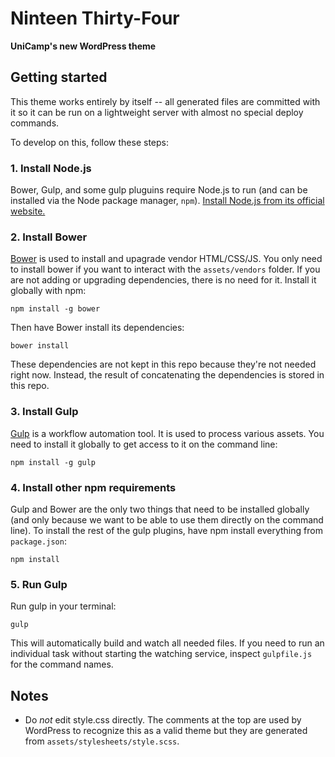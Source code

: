 # Ninteen Thirty-Four

**UniCamp's new WordPress theme**

## Getting started
This theme works entirely by itself -- all generated files are committed with it so it can be run on a lightweight server with almost no special deploy commands.

To develop on this, follow these steps:

### 1. Install Node.js
Bower, Gulp, and some gulp pluguins require Node.js to run (and can be installed via the Node package manager, `npm`). [Install Node.js from its official website.](https://nodejs.org/)

### 2. Install Bower
[Bower](http://bower.io/) is used to install and upagrade vendor HTML/CSS/JS. You only need to install bower if you want to interact with the `assets/vendors` folder. If you are not adding or upgrading dependencies, there is no need for it. Install it globally with npm:

    npm install -g bower

Then have Bower install its dependencies:

    bower install

These dependencies are not kept in this repo because they're not needed right now. Instead, the result of concatenating the dependencies is stored in this repo.

### 3. Install Gulp
[Gulp](http://gulpjs.com/) is a workflow automation tool. It is used to process various assets. You need to install it globally to get access to it on the command line:

    npm install -g gulp

### 4. Install other npm requirements
Gulp and Bower are the only two things that need to be installed globally (and only because we want to be able to use them directly on the command line). To install the rest of the gulp plugins, have npm install everything from `package.json`:

    npm install

### 5. Run Gulp
Run gulp in your terminal:

    gulp

This will automatically build and watch all needed files. If you need to run an individual task without starting the watching service, inspect `gulpfile.js` for the command names.

## Notes
* Do *not* edit style.css directly. The comments at the top are used by WordPress to recognize this as a valid theme but they are generated from `assets/stylesheets/style.scss`.
